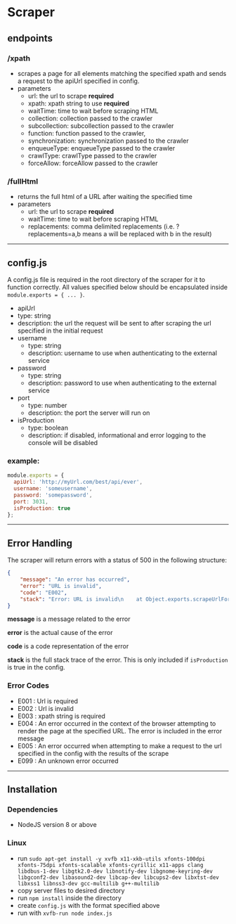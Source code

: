 # Scraper

## endpoints
### /xpath
 - scrapes a page for all elements matching the specified xpath and sends a request to the apiUrl specified in config.
 - parameters
   - url: the url to scrape **required**
   - xpath: xpath string to use **required**
   - waitTime: time to wait before scraping HTML
   - collection: collection passed to the crawler
   - subcollection: subcollection passed to the crawler
   - function: function passed to the crawler,
   - synchronization: synchronization passed to the crawler
   - enqueueType: enqueueType passed to the crawler
   - crawlType: crawlType passed to the crawler
   - forceAllow: forceAllow passed to the crawler

### /fullHtml
 - returns the full html of a URL after waiting the specified time
 - parameters
   - url: the url to scrape **required**
   - waitTime: time to wait before scraping HTML
   - replacements: comma delimited replacements (i.e. ?replacements=a,b means a will be replaced with b in the result)

---

## config.js
A config.js file is required in the root directory of the scraper for it to function correctly.
All values specified below should be encapsulated inside `module.exports = { ... }`.
  - apiUrl
   - type: string
   - description: the url the request will be sent to after scraping the url specified in the initial request
 - username
   - type: string
   - description: username to use when authenticating to the external service
 - password
   - type: string
   - description: password to use when authenticating to the external service
 - port
   - type: number
   - description: the port the server will run on
 - isProduction
   - type: boolean
   - description: if disabled, informational and error logging to the console will be disabled
### example:
```javascript
module.exports = {
  apiUrl: 'http://myUrl.com/best/api/ever',
  username: 'someusername',
  password: 'somepassword',
  port: 3031,
  isProduction: true
};
```

---

## Error Handling
The scraper will return errors with a status of 500 in the following structure:
```json
{
    "message": "An error has occurred",
    "error": "URL is invalid",
    "code": "E002",
    "stack": "Error: URL is invalid\n    at Object.exports.scrapeUrlForFullHtml ..."
}
```

**message** is a message related to the error

**error** is the actual cause of the error

**code** is a code representation of the error

**stack** is the full stack trace of the error. This is only included if `isProduction` is true in the config.

### Error Codes
 - E001 : Url is required
 - E002 : Url is invalid
 - E003 : xpath string is required
 - E004 : An error occurred in the context of the browser attempting to render the page at the specified URL. The error is included in the error message
 - E005 : An error occurred when attempting to make a request to the url specified in the config with the results of the scrape
 - E099 : An unknown error occurred

---

## Installation
### Dependencies
 - NodeJS version 8 or above
### Linux
 - run `sudo apt-get install -y xvfb x11-xkb-utils xfonts-100dpi xfonts-75dpi xfonts-scalable xfonts-cyrillic x11-apps clang libdbus-1-dev libgtk2.0-dev libnotify-dev libgnome-keyring-dev libgconf2-dev libasound2-dev libcap-dev libcups2-dev libxtst-dev libxss1 libnss3-dev gcc-multilib g++-multilib`
 - copy server files to desired directory
 - run `npm install` inside the directory
 - create `config.js` with the format specified above
 - run with `xvfb-run node index.js`